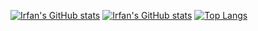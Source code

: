 [![Irfan's GitHub stats](https://github-readme-stats.vercel.app/api?username=Irfan-Firosh&show_icons=true&theme=dracula&bg_color=00000000#gh-dark-mode-only)](https://github.com/Irfan-Firosh/github-readme-stats#gh-dark-mode-only)
[![Irfan's GitHub stats](https://github-readme-stats.vercel.app/api?username=Irfan-Firosh&show_icons=true&theme=default&bg_color=00000000#gh-light-mode-only)](https://github.com/Irfan-Firosh/github-readme-stats#gh-light-mode-only)
[![Top Langs](https://github-readme-stats.vercel.app/api/top-langs/?username=Irfan-Firosh)](https://github.com/Irfan-Firosh/github-readme-stats)
